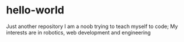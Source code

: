 # hello-world
Just another repository
I am a noob trying to teach myself to code;
My interests are in robotics, web development and engineering
